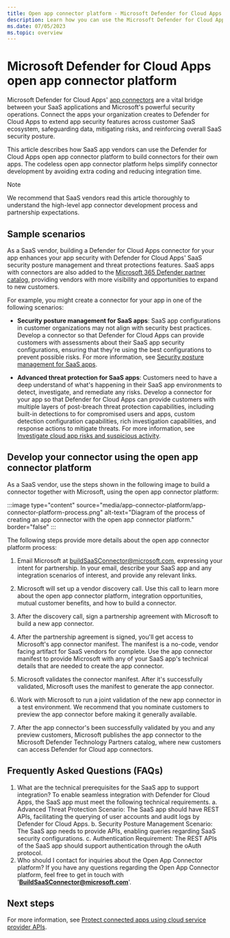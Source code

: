 ```yaml
---
title: Open app connector platform - Microsoft Defender for Cloud Apps
description: Learn how you can use the Microsoft Defender for Cloud Apps open app connector platform to build your own connector.
ms.date: 07/05/2023
ms.topic: overview
---
```


# Microsoft Defender for Cloud Apps open app connector platform

Microsoft Defender for Cloud Apps' [app connectors](protect-connected-apps.md) are a vital bridge between your SaaS applications and Microsoft's powerful security operations. Connect the apps your organization creates to Defender for Cloud Apps to extend app security features across customer SaaS ecosystem, safeguarding data, mitigating risks, and reinforcing overall SaaS security posture.

This article describes how SaaS app vendors can use the Defender for Cloud Apps open app connector platform to build connectors for their own apps. The codeless open app connector platform helps simplify connector development by avoiding extra coding and reducing integration time.

> [!NOTE]
> We recommend that SaaS vendors read this article thoroughly to understand the high-level app connector development process and partnership expectations.

## Sample scenarios

As a SaaS vendor, building a Defender for Cloud Apps connector for your app enhances your app security with Defender for Cloud Apps' SaaS security posture management and threat protections features. SaaS apps with connectors are also added to the [Microsoft 365 Defender partner catalog](/microsoft-365/security/defender-endpoint/technological-partners), providing vendors with more visibility and opportunities to expand to new customers.

For example, you might create a connector for your app in one of the following scenarios:

- **Security posture management for SaaS apps**: SaaS app configurations in customer organizations may not align with security best practices. Develop a connector so that Defender for Cloud Apps can provide customers with assessments about their SaaS app security configurations, ensuring that they're using the best configurations to prevent possible risks. For more information, see [Security posture management for SaaS apps](security-saas.md).

- **Advanced threat protection for SaaS apps**: Customers need to have a deep understand of what's happening in their SaaS app environments to detect, investigate, and remediate any risks. Develop a connector for your app so that Defender for Cloud Apps can provide customers with multiple layers of post-breach threat protection capabilities, including built-in detections to for compromised users and apps, custom detection configuration capabilities, rich investigation capabilities, and response actions to mitigate threats. For more information, see [Investigate cloud app risks and suspicious activity](investigate.md).

## Develop your connector using the open app connector platform

As a SaaS vendor, use the steps shown in the following image to build a connector together with Microsoft, using the open app connector platform:

:::image type="content" source="media/app-connector-platform/app-connector-platform-process.png" alt-text="Diagram of the process of creating an app connector with the open app connector platform." border="false" :::

The following steps provide more details about the open app connector platform process:
 
1. Email Microsoft at [buildSaaSConnector@microsoft.com](mailto:buildSaaSConnector@microsoft.com), expressing your intent for partnership. In your email, describe your SaaS app and any integration scenarios of interest, and provide any relevant links.

1. Microsoft will set up a vendor discovery call. Use this call to learn more about the open app connector platform, integration opportunities, mutual customer benefits, and how to build a connector.

1. After the discovery call, sign a partnership agreement with Microsoft to build a new app connector.

1. After the partnership agreement is signed, you'll get access to Microsoft's app connector manifest. The manifest is a no-code, vendor facing artifact for SaaS vendors for complete. Use the app connector manifest to provide Microsoft with any of your SaaS app's technical details that are needed to create the app connector.

1. Microsoft validates the connector manifest. After it's successfully validated, Microsoft uses the manifest to generate the app connector.

1. Work with Microsoft to run a joint validation of the new app connector in a test environment. We recommend that you nominate customers to preview the app connector before making it generally available.

1. After the app connector's been successfully validated by you and any preview customers, Microsoft publishes the app connector to the Microsoft Defender Technology Partners catalog, where new customers can access Defender for Cloud app connectors.

## Frequently Asked Questions (FAQs)

1. What are the technical prerequisites for the SaaS app to support integration?
To enable seamless integration with Defender for Cloud Apps, the SaaS app must meet the following technical requirements.
a. Advanced Threat Protection Scenario: The SaaS app should have REST APIs, facilitating the querying of user accounts and audit logs by Defender for Cloud Apps.
b. Security Posture Management Scenario: The SaaS app needs to provide APIs, enabling queries regarding SaaS security configurations.
c. Authentication Requirement: The REST APIs of the SaaS app should support authentication through the oAuth protocol.
1. Who should I contact for inquiries about the Open App Connector platform?
If you have any questions regarding the Open App Connector platform, feel free to get in touch with '**[BuildSaaSConnector@microsoft.com](mailto:BuildSaaSConnector@microsoft.com)**'.

## Next steps

For more information, see [Protect connected apps using cloud service provider APIs](protect-connected-apps.md).

